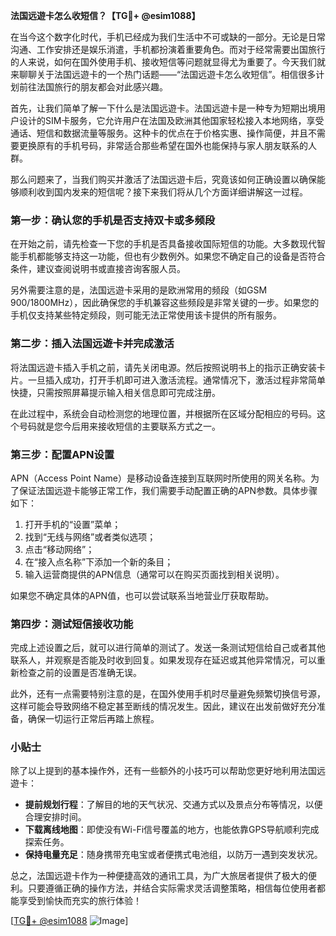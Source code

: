 **法国远遊卡怎么收短信？【TG💪+ @esim1088】**

在当今这个数字化时代，手机已经成为我们生活中不可或缺的一部分。无论是日常沟通、工作安排还是娱乐消遣，手机都扮演着重要角色。而对于经常需要出国旅行的人来说，如何在国外使用手机、接收短信等问题就显得尤为重要了。今天我们就来聊聊关于法国远遊卡的一个热门话题——“法国远遊卡怎么收短信”。相信很多计划前往法国旅行的朋友都会对此感兴趣。

首先，让我们简单了解一下什么是法国远遊卡。法国远遊卡是一种专为短期出境用户设计的SIM卡服务，它允许用户在法国及欧洲其他国家轻松接入本地网络，享受通话、短信和数据流量等服务。这种卡的优点在于价格实惠、操作简便，并且不需要更换原有的手机号码，非常适合那些希望在国外也能保持与家人朋友联系的人群。

那么问题来了，当我们购买并激活了法国远遊卡后，究竟该如何正确设置以确保能够顺利收到国内发来的短信呢？接下来我们将从几个方面详细讲解这一过程。

### **第一步：确认您的手机是否支持双卡或多频段**
在开始之前，请先检查一下您的手机是否具备接收国际短信的功能。大多数现代智能手机都能够支持这一功能，但也有少数例外。如果您不确定自己的设备是否符合条件，建议查阅说明书或直接咨询客服人员。

另外需要注意的是，法国远遊卡采用的是欧洲常用的频段（如GSM 900/1800MHz），因此确保您的手机兼容这些频段是非常关键的一步。如果您的手机仅支持某些特定频段，则可能无法正常使用该卡提供的所有服务。

### **第二步：插入法国远遊卡并完成激活**
将法国远遊卡插入手机之前，请先关闭电源。然后按照说明书上的指示正确安装卡片。一旦插入成功，打开手机即可进入激活流程。通常情况下，激活过程非常简单快捷，只需按照屏幕提示输入相关信息即可完成注册。

在此过程中，系统会自动检测您的地理位置，并根据所在区域分配相应的号码。这个号码就是您今后用来接收短信的主要联系方式之一。

### **第三步：配置APN设置**
APN（Access Point Name）是移动设备连接到互联网时所使用的网关名称。为了保证法国远遊卡能够正常工作，我们需要手动配置正确的APN参数。具体步骤如下：

1. 打开手机的“设置”菜单；
2. 找到“无线与网络”或者类似选项；
3. 点击“移动网络”；
4. 在“接入点名称”下添加一个新的条目；
5. 输入运营商提供的APN信息（通常可以在购买页面找到相关说明）。

如果您不确定具体的APN值，也可以尝试联系当地营业厅获取帮助。

### **第四步：测试短信接收功能**
完成上述设置之后，就可以进行简单的测试了。发送一条测试短信给自己或者其他联系人，并观察是否能及时收到回复。如果发现存在延迟或其他异常情况，可以重新检查之前的设置是否准确无误。

此外，还有一点需要特别注意的是，在国外使用手机时尽量避免频繁切换信号源，这样可能会导致网络不稳定甚至断线的情况发生。因此，建议在出发前做好充分准备，确保一切运行正常后再踏上旅程。

### **小贴士**
除了以上提到的基本操作外，还有一些额外的小技巧可以帮助您更好地利用法国远遊卡：

- **提前规划行程**：了解目的地的天气状况、交通方式以及景点分布等情况，以便合理安排时间。
- **下载离线地图**：即使没有Wi-Fi信号覆盖的地方，也能依靠GPS导航顺利完成探索任务。
- **保持电量充足**：随身携带充电宝或者便携式电池组，以防万一遇到突发状况。

总之，法国远遊卡作为一种便捷高效的通讯工具，为广大旅居者提供了极大的便利。只要遵循正确的操作方法，并结合实际需求灵活调整策略，相信每位使用者都能享受到愉快而充实的旅行体验！

[[TG💪+ @esim1088](https://t.me/s/esim1088) ![Image](https://i.postimg.cc/4NQfJmqS/Snipaste-2025-05-13-00-14-12.png)]
